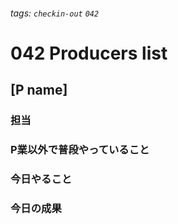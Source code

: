 ###### tags: `checkin-out` `042`

# 042 Producers list

## [P name]

### 担当

### P業以外で普段やっていること

### 今日やること

### 今日の成果
